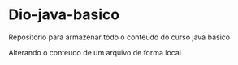 # Dio-java-basico
Repositorio para armazenar todo o conteudo do curso  java basico

Alterando o conteudo de um arquivo de forma local